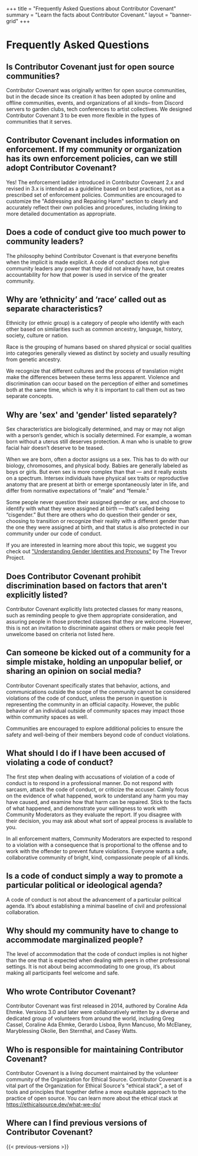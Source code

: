 +++
title = "Frequently Asked Questions about Contributor Covenant"
summary = "Learn the facts about Contributor Covenant."
layout = "banner-grid"
+++

# Frequently Asked Questions

## Is Contributor Covenant just for open source communities?

Contributor Covenant was originally written for open source communities, but in the decade since its creation it has been adopted by online and offline communities, events, and organizations of all kinds– from Discord servers to garden clubs, tech conferences to artist collectives. We designed Contributor Covenant 3 to be even more flexible in the types of communities that it serves.

## Contributor Covenant includes information on enforcement. If my community or organization has its own enforcement policies, can we still adopt Contributor Covenant?

Yes! The enforcement ladder introduced in Contributor Covenant 2.x and revised in 3.x is intended as a guideline based on best practices, not as a prescribed set of enforcement policies. Communities are encouraged to customize the "Addressing and Repairing Harm" section to clearly and accurately reflect their own policies and procedures, including linking to more detailed documentation as appropriate.

## Does a code of conduct give too much power to community leaders?
The philosophy behind Contributor Covenant is that everyone benefits when the implicit is made explicit. A code of conduct does not give community leaders any power that they did not already have, but creates accountability for how that power is used in service of the greater community.

## Why are ’ethnicity’ and ‘race’ called out as separate characteristics? 

Ethnicity (or ethnic group) is a category of people who identify with each other based on similarities such as common ancestry, language, history, society, culture or nation.

Race is the grouping of humans based on shared physical or social qualities into categories generally viewed as distinct by society and usually resulting from genetic ancestry.

We recognize that different cultures and the process of translation might make the differences between these terms less apparent. Violence and discrimination can occur based on the perception of either and sometimes both at the same time, which is why it is important to call them out as two separate concepts.

## Why are 'sex' and 'gender' listed separately?

Sex characteristics are biologically determined, and may or may not align with a person’s gender, which is socially determined.  For example, a woman born without a uterus still deserves protection.  A man who is unable to grow facial hair doesn’t deserve to be teased. 

When we are born, often a doctor assigns us a sex. This has to do with our biology, chromosomes, and physical body. Babies are generally labeled as boys or girls. But even sex is more complex than that — and it really exists on a spectrum. Intersex individuals have physical sex traits or reproductive anatomy that are present at birth or emerge spontaneously later in life, and differ from normative expectations of “male” and “female.”

Some people never question their assigned gender or sex, and choose to identify with what they were assigned at birth — that’s called being “cisgender.” But there are others who do question their gender or sex, choosing to transition or recognize their reality with a different gender than the one they were assigned at birth, and that status is also protected in our community under our code of conduct.

If you are interested in learning more about this topic, we suggest you check out ["Understanding Gender Identities and Pronouns"]() by The Trevor Project.

## Does Contributor Covenant prohibit discrimination based on factors that aren't explicitly listed?

Contributor Covenant explicitly lists protected classes for many reasons, such as reminding people to give them appropriate consideration, and assuring people in those protected classes that they are welcome. However, this is not an invitation to discriminate against others or make people feel unwelcome based on criteria not listed here.


## Can someone be kicked out of a community for a simple mistake, holding an unpopular belief, or sharing an opinion on social media?

Contributor Covenant specifically states that behavior, actions, and communications outside the scope of the community cannot be considered violations of the code of conduct, unless the person in question is representing the community in an official capacity. However, the public behavior of an individual outside of community spaces may impact those within community spaces as well. 

Communities are encouraged to explore additional policies to ensure the safety and well-being of their members beyond code of conduct violations.

## What should I do if I have been accused of violating a code of conduct?

The first step when dealing with accusations of violation of a code of conduct is to respond in a professional manner. Do not respond with sarcasm, attack the code of conduct, or criticize the accuser. Calmly focus on the evidence of what happened, work to understand any harm you may have caused, and examine how that harm can be repaired. Stick to the facts of what happened, and demonstrate your willingness to work with Community Moderators as they evaluate the report. If you disagree with their decision, you may ask about what sort of appeal process is available to you.

In all enforcement matters, Community Moderators are expected to respond to a violation with a consequence that is proportional to the offense and to work with the offender to prevent future violations. Everyone wants a safe, collaborative community of bright, kind, compassionate people of all kinds. 

## Is a code of conduct simply a way to promote a particular political or ideological agenda?

A code of conduct is not about the advancement of a particular political agenda. It’s about establishing a minimal baseline of civil and professional collaboration.

## Why should my community have to change to accommodate marginalized people?

The level of accommodation that the code of conduct implies is not higher than the one that is expected when dealing with peers in other professional settings. It is not about being accommodating to one group, it’s about making all participants feel welcome and safe.

## Who wrote Contributor Covenant?

Contributor Covenant was first released in 2014, authored by Coraline Ada Ehmke. Versions 3.0 and later were collaboratively written by a diverse and dedicated group of volunteers from around the world, including Greg Cassel, Coraline Ada Ehmke, Gerardo Lisboa, Rynn Mancuso, Mo McElaney, Maryblessing Okolie, Ben Sternthal, and Casey Watts.

## Who is responsible for maintaining Contributor Covenant?

Contributor Covenant is a living document maintained by the volunteer community of the Organization for Ethical Source. Contributor Covenant is a vital part of the Organization for Ethical Source's "ethical stack", a set of tools and principles that together define a more equitable approach to the practice of open source. You can learn more about the ethical stack at https://ethicalsource.dev/what-we-do/

## Where can I find previous versions of Contributor Covenant?

{{< previous-versions >}}

